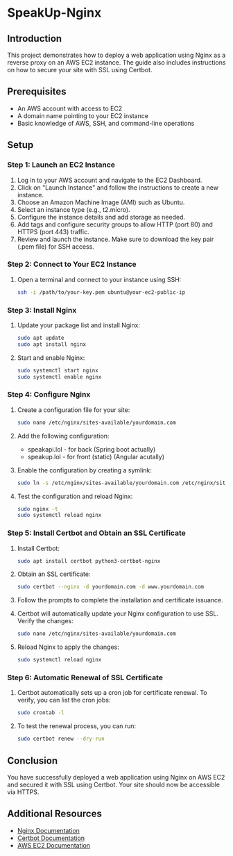# SpeakUp-Nginx

## Introduction
This project demonstrates how to deploy a web application using Nginx as a reverse proxy on an AWS EC2 instance. The guide also includes instructions on how to secure your site with SSL using Certbot.

## Prerequisites
- An AWS account with access to EC2
- A domain name pointing to your EC2 instance
- Basic knowledge of AWS, SSH, and command-line operations

## Setup

### Step 1: Launch an EC2 Instance
1. Log in to your AWS account and navigate to the EC2 Dashboard.
2. Click on "Launch Instance" and follow the instructions to create a new instance.
3. Choose an Amazon Machine Image (AMI) such as Ubuntu.
4. Select an instance type (e.g., t2.micro).
5. Configure the instance details and add storage as needed.
6. Add tags and configure security groups to allow HTTP (port 80) and HTTPS (port 443) traffic.
7. Review and launch the instance. Make sure to download the key pair (.pem file) for SSH access.

### Step 2: Connect to Your EC2 Instance
1. Open a terminal and connect to your instance using SSH:
    ```sh
    ssh -i /path/to/your-key.pem ubuntu@your-ec2-public-ip
    ```

### Step 3: Install Nginx
1. Update your package list and install Nginx:
    ```sh
    sudo apt update
    sudo apt install nginx
    ```

2. Start and enable Nginx:
    ```sh
    sudo systemctl start nginx
    sudo systemctl enable nginx
    ```

### Step 4: Configure Nginx
1. Create a configuration file for your site:
    ```sh
    sudo nano /etc/nginx/sites-available/yourdomain.com
    ```

2. Add the following configuration:
    - speakapi.lol - for back (Spring boot actually)
    - speakup.lol - for front (static) (Angular acutally)

3. Enable the configuration by creating a symlink:
    ```sh
    sudo ln -s /etc/nginx/sites-available/yourdomain.com /etc/nginx/sites-enabled/
    ```

4. Test the configuration and reload Nginx:
    ```sh
    sudo nginx -t
    sudo systemctl reload nginx
    ```

### Step 5: Install Certbot and Obtain an SSL Certificate
1. Install Certbot:
    ```sh
    sudo apt install certbot python3-certbot-nginx
    ```

2. Obtain an SSL certificate:
    ```sh
    sudo certbot --nginx -d yourdomain.com -d www.yourdomain.com
    ```

3. Follow the prompts to complete the installation and certificate issuance.

4. Certbot will automatically update your Nginx configuration to use SSL. Verify the changes:
    ```sh
    sudo nano /etc/nginx/sites-available/yourdomain.com
    ```

5. Reload Nginx to apply the changes:
    ```sh
    sudo systemctl reload nginx
    ```

### Step 6: Automatic Renewal of SSL Certificate
1. Certbot automatically sets up a cron job for certificate renewal. To verify, you can list the cron jobs:
    ```sh
    sudo crontab -l
    ```

2. To test the renewal process, you can run:
    ```sh
    sudo certbot renew --dry-run
    ```

## Conclusion
You have successfully deployed a web application using Nginx on AWS EC2 and secured it with SSL using Certbot. Your site should now be accessible via HTTPS.

## Additional Resources
- [Nginx Documentation](https://nginx.org/en/docs/)
- [Certbot Documentation](https://certbot.eff.org/docs/)
- [AWS EC2 Documentation](https://docs.aws.amazon.com/ec2/)
